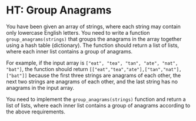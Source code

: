# HT: Group Anagrams

You have been given an array of strings, where each string may contain only lowercase English letters. You need to write a function `group_anagrams(strings)` that groups the anagrams in the array together using a hash table (dictionary). The function should return a list of lists, where each inner list contains a group of anagrams.

For example, if the input array is `["eat", "tea", "tan", "ate", "nat", "bat"]`, the function should return `[["eat","tea","ate"],["tan","nat"],["bat"]]` because the first three strings are anagrams of each other, the next two strings are anagrams of each other, and the last string has no anagrams in the input array.

You need to implement the `group_anagrams(strings)` function and return a list of lists, where each inner list contains a group of anagrams according to the above requirements.